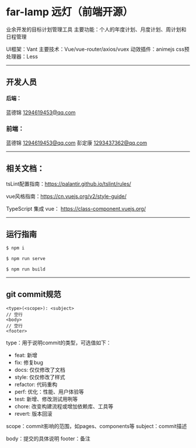 # far-lamp 远灯（前端开源）
业余开发的目标计划管理工具
主要功能：个人的年度计划、月度计划、周计划和日程管理

UI框架：Vant
主要技术：Vue/vue-router/axios/vuex
动效插件：animejs
css预处理器：Less

***
## 开发人员

#### 后端：
蓝德锦 1294619453@qq.com

### 前端：
蓝德锦 1294619453@qq.com
彭定康 1293437362@qq.com

***
## 相关文档：

tsLint配置指南：https://palantir.github.io/tslint/rules/

vue风格指南：https://cn.vuejs.org/v2/style-guide/

TypeScript 集成 vue： https://class-component.vuejs.org/
***
## 运行指南

```js
$ npm i

$ npm run serve

$ npm run build

```
***
## git commit规范
```
<type>(<scope>): <subject>
// 空行
<body>
// 空行
<footer>
```

 type：用于说明commit的类型，可选值如下：

- feat: 新增
- fix: 修复bug
- docs: 仅仅修改了文档
- style: 仅仅修改了样式
- refactor: 代码重构
- perf: 优化：性能、用户体验等
- test: 新增、修改测试用咧等
- chore: 改变构建流程或增加依赖库、工具等
- revert: 版本回滚

scope：commit影响的范围，如pages、components等
subject：commit描述

body：提交的具体说明
footer：备注